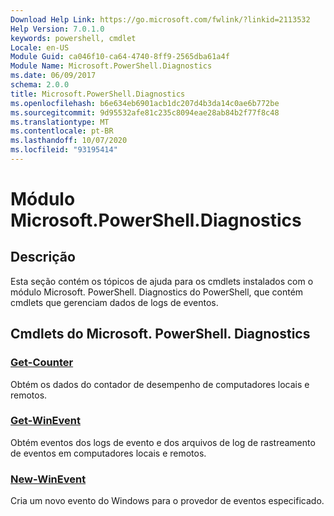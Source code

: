 ```yaml
---
Download Help Link: https://go.microsoft.com/fwlink/?linkid=2113532
Help Version: 7.0.1.0
keywords: powershell, cmdlet
Locale: en-US
Module Guid: ca046f10-ca64-4740-8ff9-2565dba61a4f
Module Name: Microsoft.PowerShell.Diagnostics
ms.date: 06/09/2017
schema: 2.0.0
title: Microsoft.PowerShell.Diagnostics
ms.openlocfilehash: b6e634eb6901acb1dc207d4b3da14c0ae6b772be
ms.sourcegitcommit: 9d95532afe81c235c8094eae28ab84b2f77f8c48
ms.translationtype: MT
ms.contentlocale: pt-BR
ms.lasthandoff: 10/07/2020
ms.locfileid: "93195414"
---
```

# Módulo Microsoft.PowerShell.Diagnostics

## Descrição

Esta seção contém os tópicos de ajuda para os cmdlets instalados com o módulo Microsoft. PowerShell. Diagnostics do PowerShell, que contém cmdlets que gerenciam dados de logs de eventos.

## Cmdlets do Microsoft. PowerShell. Diagnostics

### [Get-Counter](Get-Counter.md)
Obtém os dados do contador de desempenho de computadores locais e remotos.

### [Get-WinEvent](Get-WinEvent.md)
Obtém eventos dos logs de evento e dos arquivos de log de rastreamento de eventos em computadores locais e remotos.

### [New-WinEvent](New-WinEvent.md)
Cria um novo evento do Windows para o provedor de eventos especificado.

